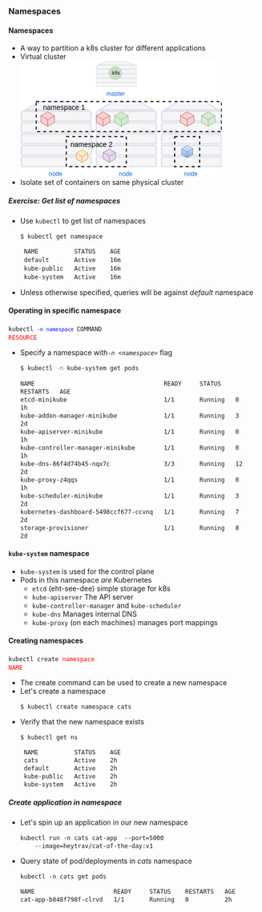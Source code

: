 ### Namespaces


#### Namespaces
* A way to partition a k8s cluster for different applications
* Virtual cluster ![namespaces](img/k8s-namespaces.png "Namespaces") <!-- .element: class="img-right" -->
* Isolate set of containers on same physical cluster


##### Exercise: Get list of namespaces
* Use `kubectl` to get list of namespaces
   ```
   $ kubectl get namespace
   ```
   ```bash
    NAME          STATUS    AGE
    default       Active    16m
    kube-public   Active    16m
    kube-system   Active    16m
   ```
   <!-- .element: class="fragment" data-fragment-index="0" -->
* Unless otherwise specified, queries will be against <!-- .element: class="fragment" data-fragment-index="1" -->_default_ namespace 


#### Operating in specific namespace
<code>kubectl <code style="color:blue;">-n namespace </code>COMMAND </code><code style="color:red;">RESOURCE</code>
* Specify a namespace with<!-- .element: class="fragment" data-fragment-index="2" -->*`-n <namespace>`* flag
   ```bash
   $ kubectl -n kube-system get pods
   ```
   ```
   NAME                                    READY     STATUS    RESTARTS   AGE
   etcd-minikube                           1/1       Running   0          1h
   kube-addon-manager-minikube             1/1       Running   3          2d
   kube-apiserver-minikube                 1/1       Running   0          1h
   kube-controller-manager-minikube        1/1       Running   0          1h
   kube-dns-86f4d74b45-nqx7c               3/3       Running   12         2d
   kube-proxy-z4qqs                        1/1       Running   0          1h
   kube-scheduler-minikube                 1/1       Running   3          2d
   kubernetes-dashboard-5498ccf677-ccvnq   1/1       Running   7          2d
   storage-provisioner                     1/1       Running   8          2d
   ```
   <!-- .element: class="fragment" data-fragment-index="3" -->


#### `kube-system` namespace
* `kube-system` is used for the control plane
* Pods in this namespace _are_ Kubernetes
  + `etcd` (eht-see-dee) simple storage for k8s
  + `kube-apiserver` The API server
  + `kube-controller-manager` and `kube-scheduler`
  + `kube-dns` Manages internal DNS
  + `kube-proxy` (on each machines) manages port mappings


#### Creating namespaces
<code>kubectl create </code><code style="color:red;">namespace NAME</code>
* The create command can be used to create a new namespace
* Let's create a namespace
   ```
   $ kubectl create namespace cats
   ```
* Verify that the new namespace exists <!-- .element: class="fragment" data-fragment-index="0" -->
   ```
   $ kubectl get ns
   ```
   ```
    NAME          STATUS    AGE
    cats          Active    2h
    default       Active    2h
    kube-public   Active    2h
    kube-system   Active    2h
   ```
   <!-- .element: class="fragment" data-fragment-index="1" -->


##### Create application in namespace
* Let's spin up an application in our new namespace
   ```
   kubectl run -n cats cat-app  --port=5000 
       --image=heytrav/cat-of-the-day:v1
   ```
* Query state of pod/deployments in <!-- .element: class="fragment" data-fragment-index="0" -->_cats_ namespace
   ```
   kubectl -n cats get pods
   ```
   ```
   NAME                      READY     STATUS    RESTARTS   AGE
   cat-app-b848f798f-clrvd   1/1       Running   0          2h
   ```
   <!-- .element: class="fragment" data-fragment-index="1" style="font-size:13pt;" -->
